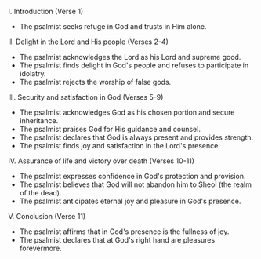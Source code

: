I. Introduction (Verse 1)
- The psalmist seeks refuge in God and trusts in Him alone.

II. Delight in the Lord and His people (Verses 2-4)
- The psalmist acknowledges the Lord as his Lord and supreme good.
- The psalmist finds delight in God's people and refuses to participate in idolatry.
- The psalmist rejects the worship of false gods.

III. Security and satisfaction in God (Verses 5-9)
- The psalmist acknowledges God as his chosen portion and secure inheritance.
- The psalmist praises God for His guidance and counsel.
- The psalmist declares that God is always present and provides strength.
- The psalmist finds joy and satisfaction in the Lord's presence.

IV. Assurance of life and victory over death (Verses 10-11)
- The psalmist expresses confidence in God's protection and provision.
- The psalmist believes that God will not abandon him to Sheol (the realm of the dead).
- The psalmist anticipates eternal joy and pleasure in God's presence.

V. Conclusion (Verse 11)
- The psalmist affirms that in God's presence is the fullness of joy.
- The psalmist declares that at God's right hand are pleasures forevermore.